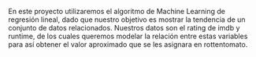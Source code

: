 En este proyecto utilizaremos el algoritmo de Machine Learning de regresión lineal, 
dado que nuestro objetivo es mostrar la tendencia de un conjunto de datos relacionados. 
Nuestros datos son el rating de imdb y runtime, de los cuales queremos modelar la relación 
entre estas variables para así obtener el valor aproximado que se les asignara en rottentomato.
